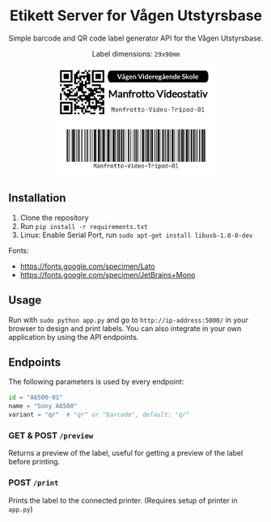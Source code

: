 <div align="center">
<h1>Etikett Server for Vågen Utstyrsbase</h1>
Simple barcode and QR code label generator API for the Vågen Utstyrsbase.
<br>

Label dimensions: `29x90mm`

<img src="demo/qr_long.png" style="border-radius: 5px; border: 10px solid white; background-color: white;" width="300" alt="QR label preview">
<img src="demo/barcode_long.png" style="border-radius: 5px; border: 10px solid white; background-color: white;" width="300" alt="Barcode label preview">


</div>

## Installation
1. Clone the repository
2. Run `pip install -r requirements.txt`
3. Linux: Enable Serial Port, run `sudo apt-get install libusb-1.0-0-dev`

Fonts: 
- https://fonts.google.com/specimen/Lato
- https://fonts.google.com/specimen/JetBrains+Mono

## Usage
Run with `sudo python app.py` and go to `http://ip-address:5000/` in your browser to design and print labels. You can also integrate in your own application by using the API endpoints.

## Endpoints
The following parameters is used by every endpoint:
```python
id = "A6500-01"
name = "Sony A6500"
variant = "qr"  # "qr" or "barcode", default: "qr"
```

### GET & POST `/preview`
Returns a preview of the label, useful for getting a preview of the label before printing.

### POST `/print`
Prints the label to the connected printer. (Requires setup of printer in `app.py`)
